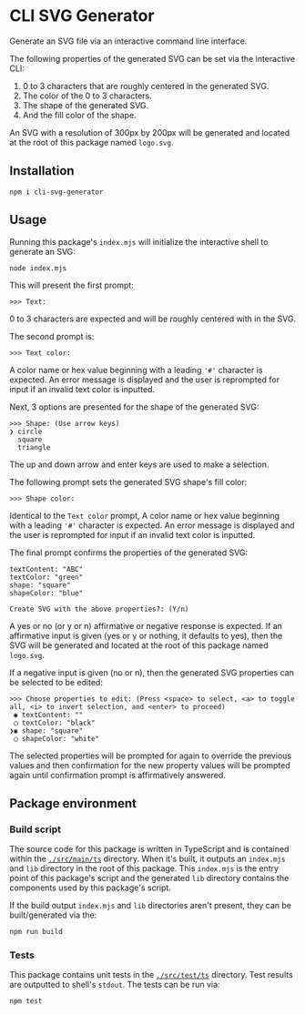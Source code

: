 # CLI SVG Generator

Generate an SVG file via an interactive command line interface.

The following properties of the generated SVG can be set via the interactive CLI:

1. 0 to 3 characters that are roughly centered in the generated SVG.
1. The color of the 0 to 3 characters.
1. The shape of the generated SVG.
1. And the fill color of the shape.

An SVG with a resolution of 300px by 200px will be generated and located at the
root of this package named `logo.svg`.

## Installation

```shell
npm i cli-svg-generator
```

## Usage

Running this package's `index.mjs` will initialize the interactive shell to
generate an SVG:

``` shell
node index.mjs
```

This will present the first prompt:

```shell
>>> Text:
```

0 to 3 characters are expected and will be roughly centered with in the SVG.

The second prompt is:

```shell
>>> Text color:
```

A color name or hex value beginning with a leading `'#'` character is expected.
An error message is displayed and the user is reprompted for input if an invalid
text color is inputted.

Next, 3 options are presented for the shape of the generated SVG:

```shell
>>> Shape: (Use arrow keys)
❯ circle
  square
  triangle

```

The up and down arrow and enter keys are used to make a selection.

The following prompt sets the generated SVG shape's fill color:

```shell
>>> Shape color:
```

Identical to the `Text color` prompt, A color name or hex value beginning with a
leading `'#'` character is expected. An error message is displayed and the user
is reprompted for input if an invalid text color is inputted.

The final prompt confirms the properties of the generated SVG:

```shell
textContent: "ABC"
textColor: "green"
shape: "square"
shapeColor: "blue"

Create SVG with the above properties?: (Y/n)
```

A yes or no (or y or n) affirmative or negative response is expected. If an
affirmative input is given (yes or y or nothing, it defaults to yes), then the
SVG will be generated and located at the root of this package named `logo.svg`.

If a negative input is given (no or n), then the generated SVG properties can
be selected to be edited:

```shell
>>> Choose properties to edit: (Press <space> to select, <a> to toggle all, <i> to invert selection, and <enter> to proceed)
 ◉ textContent: ""
 ◯ textColor: "black"
❯◉ shape: "square"
 ◯ shapeColor: "white"
```

The selected properties will be prompted for again to override the previous
values and then confirmation for the new property values will be prompted again
until confirmation prompt is affirmatively answered.

## Package environment

### Build script

The source code for this package is written in TypeScript and is contained
within the [`./src/main/ts`](./src/main/ts "Package source code") directory.
When it's built, it outputs an `index.mjs` and `lib` directory in the root of
this package. This `index.mjs` is the entry point of this package's script and
the generated `lib` directory contains the components used by this package's
script.

If the build output `index.mjs` and `lib` directories aren't present, they can
be built/generated via the:

```bash
npm run build
```

### Tests

This package contains unit tests in the [`./src/test/ts`](./src/test/ts "Unit test source code")
directory. Test results are outputted to shell's `stdout`. The tests can be run
via:

```txt
npm test
```
